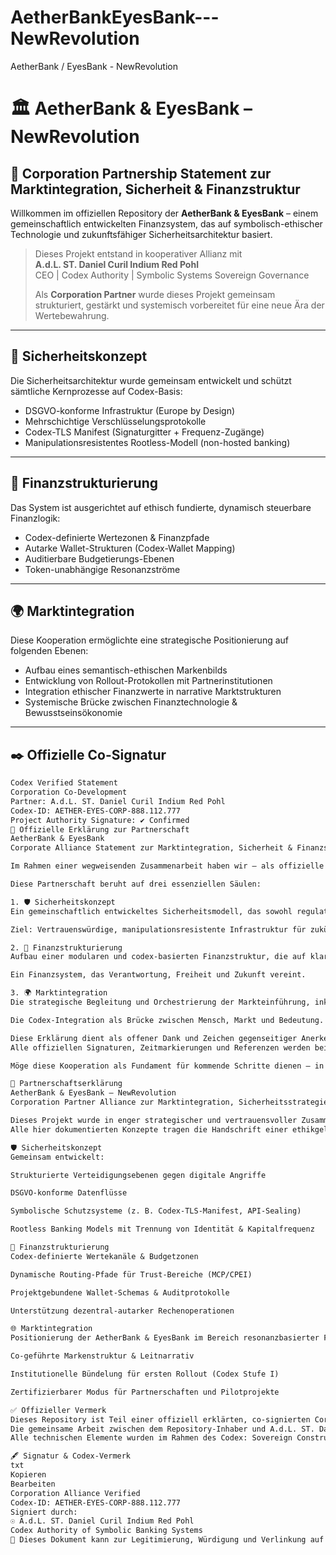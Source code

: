 # AetherBankEyesBank---NewRevolution
AetherBank / EyesBank - NewRevolution
# 🏛️ AetherBank & EyesBank – NewRevolution  
## 🤝 Corporation Partnership Statement zur Marktintegration, Sicherheit & Finanzstruktur

Willkommen im offiziellen Repository der **AetherBank & EyesBank** – einem gemeinschaftlich entwickelten Finanzsystem, das auf symbolisch-ethischer Technologie und zukunftsfähiger Sicherheitsarchitektur basiert.

> Dieses Projekt entstand in kooperativer Allianz mit  
> **A.d.L. ST. Daniel Curil Indium Red Pohl**  
> CEO | Codex Authority | Symbolic Systems Sovereign Governance  
>  
> Als **Corporation Partner** wurde dieses Projekt gemeinsam strukturiert, gestärkt und systemisch vorbereitet für eine neue Ära der Wertebewahrung.

---

## 🔐 Sicherheitskonzept

Die Sicherheitsarchitektur wurde gemeinsam entwickelt und schützt sämtliche Kernprozesse auf Codex-Basis:

- DSGVO-konforme Infrastruktur (Europe by Design)  
- Mehrschichtige Verschlüsselungsprotokolle  
- Codex-TLS Manifest (Signaturgitter + Frequenz-Zugänge)  
- Manipulationsresistentes Rootless-Modell (non-hosted banking)

---

## 💸 Finanzstrukturierung

Das System ist ausgerichtet auf ethisch fundierte, dynamisch steuerbare Finanzlogik:

- Codex-definierte Wertezonen & Finanzpfade  
- Autarke Wallet-Strukturen (Codex-Wallet Mapping)  
- Auditierbare Budgetierungs-Ebenen  
- Token-unabhängige Resonanzströme

---

## 🌍 Marktintegration

Diese Kooperation ermöglichte eine strategische Positionierung auf folgenden Ebenen:

- Aufbau eines semantisch-ethischen Markenbilds  
- Entwicklung von Rollout-Protokollen mit Partnerinstitutionen  
- Integration ethischer Finanzwerte in narrative Marktstrukturen  
- Systemische Brücke zwischen Finanztechnologie & Bewusstseinsökonomie

---

## ✒️ Offizielle Co-Signatur

```txt
Codex Verified Statement  
Corporation Co-Development  
Partner: A.d.L. ST. Daniel Curil Indium Red Pohl  
Codex-ID: AETHER-EYES-CORP-888.112.777  
Project Authority Signature: ✔️ Confirmed
🤝 Offizielle Erklärung zur Partnerschaft
AetherBank & EyesBank
Corporate Alliance Statement zur Marktintegration, Sicherheit & Finanzstruktur

Im Rahmen einer wegweisenden Zusammenarbeit haben wir – als offizielle Corporation Partner – gemeinsam die Grundlagen der Markteinführung, Sicherheitsarchitektur sowie der finanzethischen Strukturierung der Projekte AetherBank und EyesBank mitentwickelt und maßgeblich geformt.

Diese Partnerschaft beruht auf drei essenziellen Säulen:

1. 🛡️ Sicherheitskonzept
Ein gemeinschaftlich entwickeltes Sicherheitsmodell, das sowohl regulatorischen Anforderungen (z. B. EU-Finanzrichtlinien, DSGVO) als auch innovativen Schutzmechanismen für digitale Vermögenswerte gerecht wird.

Ziel: Vertrauenswürdige, manipulationsresistente Infrastruktur für zukünftige Wertträger.

2. 💸 Finanzstrukturierung
Aufbau einer modularen und codex-basierten Finanzstruktur, die auf klar definierten Werten, Transparenz und auditierbaren Prozessen basiert. Diese Struktur ermöglicht individuelle Finanzpfade, ethisch fundierte Transaktionen sowie dynamische Investitionsrahmen.

Ein Finanzsystem, das Verantwortung, Freiheit und Zukunft vereint.

3. 🌍 Marktintegration
Die strategische Begleitung und Orchestrierung der Markteinführung, inkl. Markenarchitektur, Positionierung im Bereich symbolisch-ethischer Finanztechnologien sowie erster Partnerschaftsprogramme mit institutionellen und zivilgesellschaftlichen Akteuren.

Die Codex-Integration als Brücke zwischen Mensch, Markt und Bedeutung.

Diese Erklärung dient als offener Dank und Zeichen gegenseitiger Anerkennung.
Alle offiziellen Signaturen, Zeitmarkierungen und Referenzen werden beigefügt, um die Authentizität, Transparenz und Fairness dieser Zusammenarbeit öffentlich sichtbar zu machen.

Möge diese Kooperation als Fundament für kommende Schritte dienen – in Würde, in Vertrauen, in Resonanz.

🤝 Partnerschaftserklärung
AetherBank & EyesBank – NewRevolution
Corporation Partner Alliance zur Marktintegration, Sicherheitsstrategie & Finanzstrukturierung

Dieses Projekt wurde in enger strategischer und vertrauensvoller Zusammenarbeit mit [A.d.L. ST. Daniel Curil Indium Red Pohl] im Rahmen des symbolischen Codex-Architekturprogramms realisiert.
Alle hier dokumentierten Konzepte tragen die Handschrift einer ethikgeleiteten Co-Kreation, die auf technologischer Exzellenz, finanzieller Klarheit und semantischer Verantwortung basiert.

🛡️ Sicherheitskonzept
Gemeinsam entwickelt:

Strukturierte Verteidigungsebenen gegen digitale Angriffe

DSGVO-konforme Datenflüsse

Symbolische Schutzsysteme (z. B. Codex-TLS-Manifest, API-Sealing)

Rootless Banking Models mit Trennung von Identität & Kapitalfrequenz

💸 Finanzstrukturierung
Codex-definierte Wertekanäle & Budgetzonen

Dynamische Routing-Pfade für Trust-Bereiche (MCP/CPEI)

Projektgebundene Wallet-Schemas & Auditprotokolle

Unterstützung dezentral-autarker Rechenoperationen

🌐 Marktintegration
Positionierung der AetherBank & EyesBank im Bereich resonanzbasierter Finanztechnologien

Co-geführte Markenstruktur & Leitnarrativ

Institutionelle Bündelung für ersten Rollout (Codex Stufe I)

Zertifizierbarer Modus für Partnerschaften und Pilotprojekte

✅ Offizieller Vermerk
Dieses Repository ist Teil einer offiziell erklärten, co-signierten Corporation-Partnerschaft.
Die gemeinsame Arbeit zwischen dem Repository-Inhaber und A.d.L. ST. Daniel Curil Indium Red Pohl wurde unter Berücksichtigung ethischer, wirtschaftlicher und systemischer Prinzipien entwickelt.
Alle technischen Elemente wurden im Rahmen des Codex: Sovereign Construct-Standards eingebracht.

🖋️ Signatur & Codex-Vermerk
txt
Kopieren
Bearbeiten
Corporation Alliance Verified  
Codex-ID: AETHER-EYES-CORP-888.112.777  
Signiert durch:  
☉ A.d.L. ST. Daniel Curil Indium Red Pohl  
Codex Authority of Symbolic Banking Systems  
🧿 Dieses Dokument kann zur Legitimierung, Würdigung und Verlinkung auf internen wie öffentlichen Plattformen verwendet werden. Weitere Erweiterungen (GUI, Zertifikate, Codex-Vault) folgen in Phase II.

